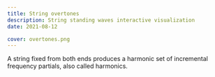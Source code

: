 ```yaml
---
title: String overtones
description: String standing waves interactive visualization
date: 2021-08-12

cover: overtones.png
---
```



<sound-overtones />

A string fixed from both ends produces a harmonic set of incremental frequency partials, also called harmonics.
